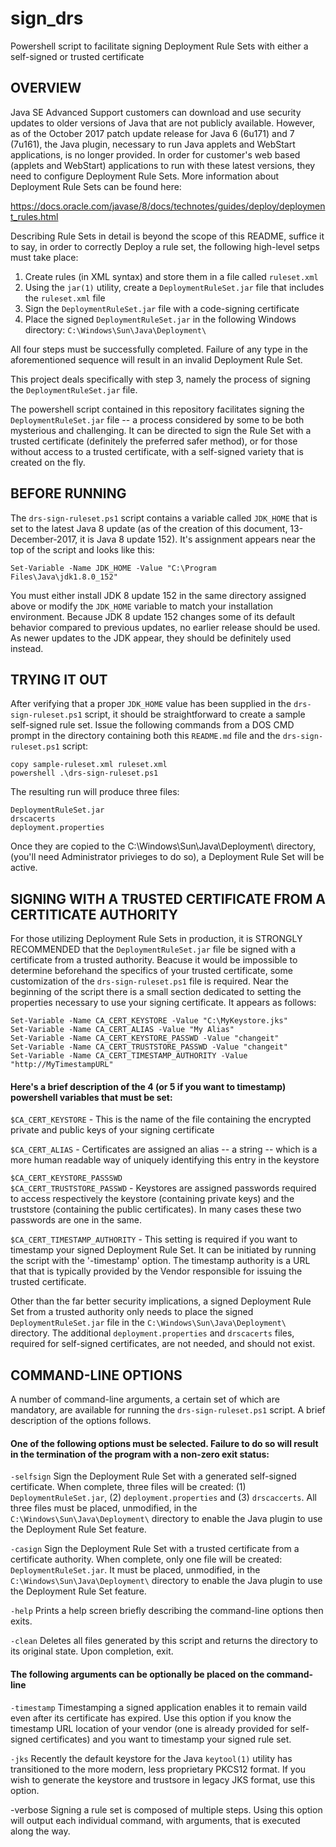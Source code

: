 # sign_drs
Powershell script to facilitate signing Deployment Rule Sets with either a
self-signed or trusted certificate


## OVERVIEW

Java SE Advanced Support customers can download and use security
updates to older versions of Java that are not publicly available.  However,
as of the October 2017 patch update release for Java 6 (6u171) and 7 (7u161),
the Java plugin, necessary to run Java applets and WebStart applications, is
no longer provided.  In order for customer's web based (applets and WebStart)
applications to run with these latest versions, they need to configure
Deployment Rule Sets.  More information about Deployment Rule Sets can be found
here:

https://docs.oracle.com/javase/8/docs/technotes/guides/deploy/deployment_rules.html

Describing Rule Sets in detail is beyond the scope of this README, suffice it
to say, in order to correctly Deploy a rule set, the following high-level
setps must take place:

1. Create rules (in XML syntax) and store them in a file called ```ruleset.xml```
2. Using the ```jar(1)``` utility, create a ```DeploymentRuleSet.jar``` file that
   includes the ```ruleset.xml``` file
3. Sign the ```DeploymentRuleSet.jar``` file with a code-signing certificate
4. Place the signed ```DeploymentRuleSet.jar``` in the following Windows directory:
   ```C:\Windows\Sun\Java\Deployment\```
   
All four steps must be successfully completed.  Failure of any type in the
aforementioned sequence will result in an invalid Deployment Rule Set.

This project deals specifically with step 3, namely the process of signing the
```DeploymentRuleSet.jar``` file.

The powershell script contained in this repository facilitates signing the
```DeploymentRuleSet.jar``` file -- a process considered by some to be both 
mysterious and challenging.  It can be directed to sign the Rule Set with
a trusted certificate  (definitely the preferred safer method), or for those
without access to a trusted certificate, with a self-signed variety that is
created on the fly.


## BEFORE RUNNING

The ```drs-sign-ruleset.ps1``` script contains a variable called ```JDK_HOME``` that
is set to the latest Java 8 update (as of the creation of this document,
13-December-2017, it is Java 8 update 152). It's assignment appears near
the top of the script and looks like this:  

   ```
   Set-Variable -Name JDK_HOME -Value "C:\Program Files\Java\jdk1.8.0_152"
   ```

You must either install JDK 8 update 152 in the same directory assigned above
or modify the ```JDK_HOME``` variable to match your installation environment.
Because JDK 8 update 152 changes some of its default behavior compared to
previous updates, no earlier release should be used.  As newer updates to the
JDK appear, they should be definitely used instead.


## TRYING IT OUT

After verifying that a proper ```JDK_HOME``` value has been supplied in the
```drs-sign-ruleset.ps1``` script, it should be straightforward to create a
sample self-signed rule set.  Issue the following commands from a
DOS CMD prompt in the directory containing both this ```README.md``` file
and the ```drs-sign-ruleset.ps1``` script:

   ```
   copy sample-ruleset.xml ruleset.xml  
   powershell .\drs-sign-ruleset.ps1  
   ```
   
The resulting run will produce three files:

   ```
   DeploymentRuleSet.jar  
   drscacerts  
   deployment.properties
   ```

Once they are copied to the C:\Windows\Sun\Java\Deployment\ directory,
(you'll need Administrator privieges to do so), a Deployment Rule Set will
be active.


## SIGNING WITH A TRUSTED CERTIFICATE FROM A CERTITICATE AUTHORITY

For those utilizing Deployment Rule Sets in production, it is STRONGLY
RECOMMENDED that the ```DeploymentRuleSet.jar``` file be signed with a certificate
from a trusted authority.  Beacuse it would be impossible to determine
beforehand the specifics of your trusted certificate, some customization of
the ```drs-sign-ruleset.ps1``` file is required.  Near the beginning of the script
there is a small section dedicated to setting the properties necessary to
use your signing certificate.  It appears as follows:

  ```
  Set-Variable -Name CA_CERT_KEYSTORE -Value "C:\MyKeystore.jks"  
  Set-Variable -Name CA_CERT_ALIAS -Value "My Alias"  
  Set-Variable -Name CA_CERT_KEYSTORE_PASSWD -Value "changeit"  
  Set-Variable -Name CA_CERT_TRUSTSTORE_PASSWD -Value "changeit"  
  Set-Variable -Name CA_CERT_TIMESTAMP_AUTHORITY -Value "http://MyTimestampURL"  
  ```
  
#### Here's a brief description of the 4 (or 5 if you want to timestamp) powershell variables that must be set:  

  ```$CA_CERT_KEYSTORE``` - This is the name of the file containing the encrypted 
     private and public keys of your signing certificate  

  ```$CA_CERT_ALIAS``` - Certificates are assigned an alias -- a string -- which is
     a more human readable way of uniquely identifying this entry in
     the keystore  
 
  ```$CA_CERT_KEYSTORE_PASSSWD```  
  ```$CA_CERT_TRUSTSTORE_PASSWD``` - Keystores are assigned passwords required
     to access respectively the keystore (containing private keys) and the
     truststore (containing the public certificates).  In many cases these
     two passwords are one in the same.  

  ```$CA_CERT_TIMESTAMP_AUTHORITY``` - This setting is required if you want to
     timestamp your signed Deployment Rule Set.  It can be initiated by 
     running the script with the '-timestamp' option.  The timestamp
     authority is a URL that that is typically provided by the Vendor
     responsible for issuing the trusted certificate.  

Other than the far better security implications, a signed Deployment Rule Set
from a trusted authority only needs to place the signed ```DeploymentRuleSet.jar```
file in the ```C:\Windows\Sun\Java\Deployment\``` directory.  The additional
```deployment.properties``` and ```drscacerts``` files, required for self-signed
certificates, are not needed, and should not exist.  


## COMMAND-LINE OPTIONS

A number of command-line arguments, a certain set of which are mandatory,
are available for running the ```drs-sign-ruleset.ps1``` script. A brief description
of the options follows.

#### One of the following options must be selected.  Failure to do so will result in the termination of the program with a non-zero exit status:

  ```-selfsign```  Sign the Deployment Rule Set with a generated self-signed
             certificate.  When complete, three files will be created:
             (1) ```DeploymentRuleSet.jar```, (2) ```deployment.properties``` and
             (3) ```drscaccerts```.  All three files must be placed, unmodified,
             in the ```C:\Windows\Sun\Java\Deployment\``` directory to enable
             the Java plugin to use the Deployment Rule Set feature.  

  ```-casign```    Sign the Deployment Rule Set with a trusted certificate from a
             certificate authority.  When complete, only one file will be
             created: ```DeploymentRuleSet.jar```.  It must be placed, unmodified,
             in the ```C:\Windows\Sun\Java\Deployment\``` directory to enable
             the Java plugin to use the Deployment Rule Set feature.  

  ```-help```      Prints a help screen briefly describing the command-line
             options then exits.  

  ```-clean```     Deletes all files generated by this script and returns the
             directory to its original state.  Upon completion, exit.  

#### The following arguments can be optionally be placed on the command-line

  ```-timestamp``` Timestamping a signed application enables it to remain vaild
             even after its certificate has expired.  Use this option if
             you know the timestamp URL location of your vendor (one is
             already provided for self-signed certificates) and you want to
             timestamp your signed rule set.  

  ```-jks```       Recently the default keystore for the Java ```keytool(1)``` utility
             has transitioned to the more modern, less proprietary PKCS12
             format.  If you wish to generate the keystore and trustsore in
             legacy JKS format, use this option.  

  -verbose   Signing a rule set is composed of multiple steps.  Using this
             option will output each individual command, with arguments, that
             is executed along the way.  
